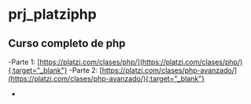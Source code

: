 # prj_platziphp

## Curso completo de php 
-Parte 1: [https://platzi.com/clases/php/](https://platzi.com/clases/php/){:target="_blank"}
-Parte 2: [https://platzi.com/clases/php-avanzado/](https://platzi.com/clases/php-avanzado/){:target="_blank"}

- 